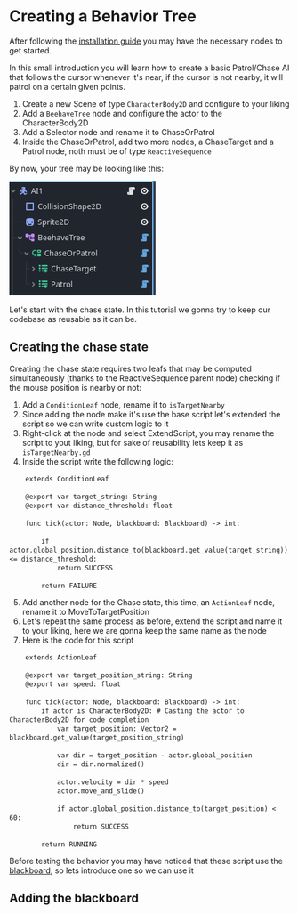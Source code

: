 # Creating a Behavior Tree

After following the [installation guide](../README.md#📦-installation) you may have the necessary nodes to get started.

In this small introduction you will learn how to create a basic Patrol/Chase AI that follows the cursor whenever it's near, if the cursor is not nearby, it will patrol on a certain given points.

1. Create a new Scene of type `CharacterBody2D` and configure to your liking
2. Add a `BeehaveTree` node and configure the actor to the CharacterBody2D
3. Add a Selector node and rename it to ChaseOrPatrol
4. Inside the ChaseOrPatrol, add two more nodes, a ChaseTarget and a Patrol node, noth must be of type `ReactiveSequence`

By now, your tree may be looking like this:

![supposed-to-look-like-this](../assets/first-tree-how-its-supposed-to-look.png)

Let's start with the chase state. In this tutorial we gonna try to keep our codebase as reusable as it can be.

## Creating the chase state
Creating the chase state requires two leafs that may be computed simultaneously (thanks to the ReactiveSequence parent node) checking if the mouse position is nearby or not:

1. Add a `ConditionLeaf` node, rename it to `isTargetNearby`
2. Since adding the node make it's use the base script let's extended the script so we can write custom logic to it
3. Right-click at the node and select ExtendScript, you may rename the script to yout liking, but for sake of reusability lets keep it as `isTargetNearby.gd`
4. Inside the script write the following logic:
```gdscript
    extends ConditionLeaf

    @export var target_string: String
    @export var distance_threshold: float

    func tick(actor: Node, blackboard: Blackboard) -> int:
        
        if actor.global_position.distance_to(blackboard.get_value(target_string)) <= distance_threshold:
            return SUCCESS
        
        return FAILURE
```
5. Add another node for the Chase state, this time, an `ActionLeaf` node, rename it to MoveToTargetPosition
6. Let's repeat the same process as before, extend the script and name it to your liking, here we are gonna keep the same name as the node
7. Here is the code for this script
```gdscript
    extends ActionLeaf

    @export var target_position_string: String
    @export var speed: float

    func tick(actor: Node, blackboard: Blackboard) -> int:
        if actor is CharacterBody2D: # Casting the actor to CharacterBody2D for code completion
            var target_position: Vector2 = blackboard.get_value(target_position_string)
            
            var dir = target_position - actor.global_position
            dir = dir.normalized()
            
            actor.velocity = dir * speed
            actor.move_and_slide()
            
            if actor.global_position.distance_to(target_position) < 60:
                return SUCCESS
        
        return RUNNING
```

Before testing the behavior you may have noticed that these script use the [blackboard](blackboard.md), so lets introduce one so we can use it

## Adding the blackboard
